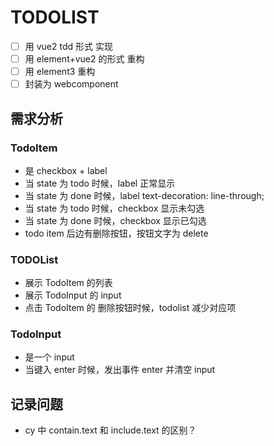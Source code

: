 # TODOLIST

- [ ] 用 vue2 tdd 形式 实现
- [ ] 用 element+vue2 的形式 重构
- [ ] 用 element3 重构
- [ ] 封装为 webcomponent

## 需求分析

### TodoItem

- 是 checkbox + label
- 当 state 为 todo 时候，label 正常显示
- 当 state 为 done 时候，label text-decoration: line-through;
- 当 state 为 todo 时候，checkbox 显示未勾选
- 当 state 为 done 时候，checkbox 显示已勾选
- todo item 后边有删除按钮，按钮文字为 delete

### TODOList

- 展示 TodoItem 的列表
- 展示 TodoInput 的 input
- 点击 TodoItem 的 删除按钮时候，todolist 减少对应项

### TodoInput

- 是一个 input
- 当键入 enter 时候，发出事件 enter 并清空 input

## 记录问题

- cy 中 contain.text 和 include.text 的区别？
